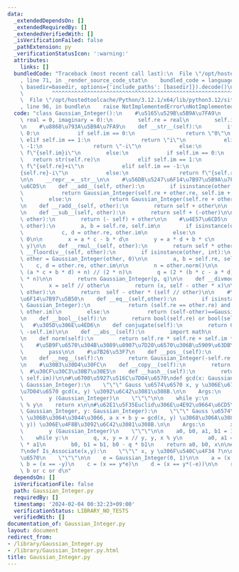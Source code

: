 ```yaml
---
data:
  _extendedDependsOn: []
  _extendedRequiredBy: []
  _extendedVerifiedWith: []
  _isVerificationFailed: false
  _pathExtension: py
  _verificationStatusIcon: ':warning:'
  attributes:
    links: []
  bundledCode: "Traceback (most recent call last):\n  File \"/opt/hostedtoolcache/Python/3.12.1/x64/lib/python3.12/site-packages/onlinejudge_verify/documentation/build.py\"\
    , line 71, in _render_source_code_stat\n    bundled_code = language.bundle(stat.path,\
    \ basedir=basedir, options={'include_paths': [basedir]}).decode()\n          \
    \         ^^^^^^^^^^^^^^^^^^^^^^^^^^^^^^^^^^^^^^^^^^^^^^^^^^^^^^^^^^^^^^^^^^^^^^^^^^^^^^^^^\n\
    \  File \"/opt/hostedtoolcache/Python/3.12.1/x64/lib/python3.12/site-packages/onlinejudge_verify/languages/python.py\"\
    , line 96, in bundle\n    raise NotImplementedError\nNotImplementedError\n"
  code: "class Gaussian_Integer():\n    #\u5165\u529B\u5B9A\u7FA9\n    def __init__(self,\
    \ real = 0, imaginary = 0):\n        self.re = real\n        self.im = imaginary\n\
    \n    #\u8868\u793A\u5B9A\u7FA9\n    def __str__(self):\n        if self.re ==\
    \ 0:\n            if self.im == 0:\n                return \"0\"\n           \
    \ elif self.im == 1:\n                return \"i\"\n            elif self.im ==\
    \ -1:\n                return \"-i\"\n            else:\n                return\
    \ f\"{self.im}i\"\n        else:\n            if self.im == 0:\n             \
    \   return str(self.re)\n            elif self.im == 1:\n                return\
    \ f\"{self.re}+i\"\n            elif self.im == -1:\n                return f\"\
    {self.re}-i\"\n            else:\n                return f\"{self.re}{self.im:+}i\"\
    \n\n    __repr__=__str__\n\n    #\u56DB\u5247\u6F14\u7B97\u5B9A\u7FA9\n    #\u52A0\
    \u6CD5\n    def __add__(self, other):\n        if isinstance(other, Gaussian_Integer):\n\
    \            return Gaussian_Integer(self.re + other.re, self.im + other.im)\n\
    \        else:\n            return Gaussian_Integer(self.re + other, self.im)\n\
    \n    def __radd__(self, other):\n        return self + other\n\n    #\u6E1B\u6CD5\
    \n    def __sub__(self, other):\n        return self + (-other)\n\n    def __rsub__(self,\
    \ other):\n        return (- self) + other\n\n    #\u4E57\u6CD5\n    def __mul__(self,\
    \ other):\n        a, b = self.re, self.im\n        if isinstance(other, Gaussian_Integer):\n\
    \            c, d = other.re, other.im\n        else:\n            c, d = other,\
    \ 0\n\n        x = a * c - b * d\n        y = a * d + b * c\n        return Gaussian_Integer(x,\
    \ y)\n\n    def __rmul__(self, other):\n        return self * other\n\n    def\
    \ __floordiv__(self, other):\n        if isinstance(other, int):\n           \
    \ other = Gaussian_Integer(other, 0)\n\n        a, b = self.re, self.im\n    \
    \    c, d = other.re, other.im\n\n        n = other.norm()\n\n        p = (2 *\
    \ (a * c + b * d) + n) // (2 * n)\n        q = (2 * (b * c - a * d) + n) // (2\
    \ * n)\n\n        return Gaussian_Integer(p, q)\n\n    def __divmod__(self, other):\n\
    \        x = self // other\n        return (x, self - other * x)\n\n    def __mod__(self,\
    \ other):\n        return  self - other * (self // other)\n\n    #\u6BD4\u8F03\
    \u6F14\u7B97\u5B50\n    def __eq__(self,other):\n        if isinstance(other,\
    \ Gaussian_Integer):\n            return (self.re == other.re) and (self.im ==\
    \ other.im)\n        else:\n            return (self-other)==Gaussian_Integer()\n\
    \n    def __bool__(self):\n        return bool(self.re) or bool(self.im)\n\n \
    \   #\u305D\u306E\u4ED6\n    def conjugate(self):\n        return Gaussian_Integer(self.re,\
    \ -self.im)\n\n    def __abs__(self):\n        import math\n        return math.sqrt(self.norm())\n\
    \n    def norm(self):\n        return self.re * self.re + self.im * self.im\n\n\
    \    #\u5B9F\u6570\u304B\u3089\u8907\u7D20\u6570\u306B\u5909\u63DB\n    def Real_to_Complex(self):\n\
    \        pass\n\n    #\u7B26\u53F7\n    def __pos__(self):\n        return self\n\
    \n    def __neg__(self):\n        return Gaussian_Integer(-self.re,-self.im)\n\
    \n    #\u30B3\u30D4\u30FC\n    def __copy__(self):\n        return self\n\n  \
    \  #\u30CF\u30C3\u30B7\u30E5\n    def __hash__(self):\n        return hash((self.re,\
    \ self.im))\n\n#\u6700\u5927\u516C\u7D04\u6570\ndef gcd(x: Gaussian_Integer, y:\
    \ Gaussian_Integer):\n    \"\"\" Gauss \u6574\u6570 x, y \u306E\u6700\u5927\u516C\
    \u7D04\u6570 gcd(x, y) \u3092\u6C42\u3081\u308B.\n\n    Args:\n        x (Gaussian_Integer)\n\
    \        y (Gaussian_Integer)\n    \"\"\"\n\n    while y:\n        x, y = y, x\
    \ % y\n    return x\n\n#\u62E1\u5F35Euclid\u306E\u4E92\u9664\u6CD5\ndef Extended_Euclid(x:\
    \ Gaussian_Integer, y: Gaussian_Integer):\n    \"\"\" Gauss \u6574\u6570 x, y\
    \ \u306B\u3064\u3044\u3066, a x + b y = gcd(x, y) \u3068\u306A\u308B (a, b, gcd(x,\
    \ y)) \u306E\u4F8B\u3092\u6C42\u3081\u308B.\n\n    Args:\n        x (Gaussian_Integer)\n\
    \        y (Gaussian_Integer)\n    \"\"\"\n\n    a0, b0, a1, b1 = 1, 0, 0, 1\n\
    \    while y:\n        q, x, y = x // y, y, x % y\n        a0, a1 = a1, a0 - q\
    \ * a1\n        b0, b1 = b1, b0 - q * b1\n    return a0, b0, x\n\n#\u540C\u4F34\
    ?\ndef Is_Associate(x,y):\n    \"\"\" x, y \u306F\u540C\u4F34 ?\n\n    x, y: Gauss\u6574\
    \u6570\n    \"\"\"\n\n    e = Gaussian_Integer(0, 1)\n\n    a = (x == y)\n   \
    \ b = (x == -y)\n    c = (x == y*e)\n    d = (x == y*(-e))\n\n    return a or\
    \ b or c or d\n"
  dependsOn: []
  isVerificationFile: false
  path: Gaussian_Integer.py
  requiredBy: []
  timestamp: '2024-02-04 00:32:23+09:00'
  verificationStatus: LIBRARY_NO_TESTS
  verifiedWith: []
documentation_of: Gaussian_Integer.py
layout: document
redirect_from:
- /library/Gaussian_Integer.py
- /library/Gaussian_Integer.py.html
title: Gaussian_Integer.py
---
```


